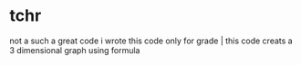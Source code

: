 # tchr
not a such a great code i wrote this code only for grade
|
this code creats a 3 dimensional graph using formula
